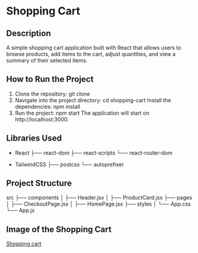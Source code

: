 # Shopping Cart

## Description
A simple shopping cart application built with React that allows users to browse products, add items to the cart, adjust quantities, and view a summary of their selected items.

## How to Run the Project

1. Clone the repository:
   git clone <repository-url>
2. Navigate into the project directory: cd shopping-cart
     Install the dependencies: npm install
3. Run the project: npm start
     The application will start on http://localhost:3000.


## Libraries Used
- React
├── react-dom
├── react-scripts
└── react-router-dom

- TailwindCSS
├── postcss
└── autoprefixer


## Project Structure 
src
├── components
│   ├── Header.jsx
│   ├── ProductCard.jsx
├── pages
│   ├── CheckoutPage.jsx
│   ├── HomePage.jsx
├── styles
│   └── App.css
└── App.js


## Image of the Shopping Cart
 [Shopping cart](https://cdn-icons-png.flaticon.com/512/8170/8170696.png)